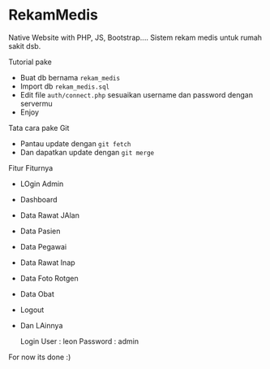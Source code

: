 # RekamMedis

Native Website with PHP, JS, Bootstrap....
Sistem rekam medis untuk rumah sakit dsb.

Tutorial pake

- Buat db bernama <code>rekam_medis</code>
- Import db <code>rekam_medis.sql</code>
- Edit file <code>auth/connect.php</code> sesuaikan username dan password dengan servermu
- Enjoy

Tata cara pake Git

- Pantau update dengan <code>git fetch</code>
- Dan dapatkan update dengan <code>git merge</code>

Fitur Fiturnya

- LOgin Admin
- Dashboard
- Data Rawat JAlan
- Data Pasien
- Data Pegawai
- Data Rawat Inap
- Data Foto Rotgen
- Data Obat
- Logout
- Dan LAinnya

  
  Login User : leon
  Password   : admin
 

For now its done :)
